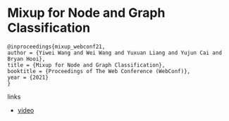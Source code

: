 # Mixup for Node and Graph Classification

```
@inproceedings{mixup_webconf21,
author = {Yiwei Wang and Wei Wang and Yuxuan Liang and Yujun Cai and Bryan Hooi},
title = {Mixup for Node and Graph Classification},
booktitle = {Proceedings of The Web Conference (WebConf)},
year = {2021}
}
```

links
- [video](https://www.youtube.com/watch?v=Pv7WqXGIpDc)